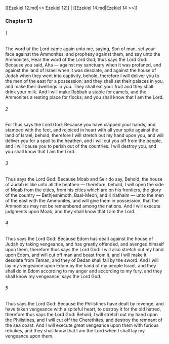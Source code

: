 [[Ezekiel 12.md|<< Ezekiel 12]]  |  [[Ezekiel 14.md|Ezekiel 14 >>]]

### Chapter 13
###### 1
The word of the Lord came again unto me, saying, Son of man, set your face against the Ammonites, and prophesy against them, and say unto the Ammonites, Hear the word of the Lord God; thus says the Lord God: Because you said, Aha — against my sanctuary when it was profaned, and against the land of Israel when it was desolate, and against the house of Judah when they went into captivity, behold, therefore I will deliver you to the men of the east for a possession; and they shall set their palaces in you, and make their dwellings in you. They shall eat your fruit and they shall drink your milk. And I will make Rabbah a stable for camels, and the Ammonites a resting place for flocks; and you shall know that I am the Lord.

###### 2
For thus says the Lord God: Because you have clapped your hands, and stamped with the feet, and rejoiced in heart with all your spite against the land of Israel, behold, therefore I will stretch out my hand upon you, and will deliver you for a spoil to the heathen, and I will cut you off from the people, and I will cause you to perish out of the countries. I will destroy you, and you shall know that I am the Lord.

###### 3
Thus says the Lord God: Because Moab and Seir do say, Behold, the house of Judah is like unto all the heathen — therefore, behold, I will open the side of Moab from the cities, from his cities which are on his frontiers, the glory of the country — Bethjeshimoth, Baal-Meon, and Kiriathaim — unto the men of the east with the Ammonites, and will give them in possession, that the Ammonites may not be remembered among the nations. And I will execute judgments upon Moab, and they shall know that I am the Lord.

###### 4
Thus says the Lord God: Because Edom has dealt against the house of Judah by taking vengeance, and has greatly offended, and avenged himself upon them, therefore thus says the Lord God: I will also stretch out my hand upon Edom, and will cut off man and beast from it, and I will make it desolate from Teman, and they of Dedan shall fall by the sword. And I will lay my vengeance upon Edom by the hand of my people Israel, and they shall do in Edom according to my anger and according to my fury, and they shall know my vengeance, says the Lord God.

###### 5
Thus says the Lord God: Because the Philistines have dealt by revenge, and have taken vengeance with a spiteful heart, to destroy it for the old hatred, therefore thus says the Lord God: Behold, I will stretch out my hand upon the Philistines, and I will cut off the Cherethites, and destroy the remnant of the sea coast. And I will execute great vengeance upon them with furious rebukes, and they shall know that I am the Lord when I shall lay my vengeance upon them.